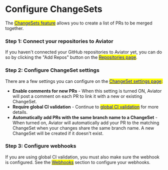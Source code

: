 # Configure ChangeSets

The [<mark style="color:blue;">ChangeSets feature</mark>](../concepts/changesets/) allows you to create a list of PRs to be merged together.&#x20;

### Step 1: Connect your repositories to Aviator

If you haven't connected your GitHub repositories to Aviator yet, you can do so by clicking the "Add Repos" button on the [<mark style="color:blue;">Repositories page</mark>](https://mergequeue.com/github/repos).

### Step 2: Configure ChangeSet settings

There are a few settings you can configure on the [<mark style="color:blue;">ChangeSet settings page</mark>](https://mergequeue.com/changeset/settings)<mark style="color:blue;">:</mark>

* **Enable comments for new PRs** - When this setting is turned ON, Aviator will post a comment on each PR to link it with a new or existing ChangeSet.
* **Require global CI validation** - Continue to [<mark style="color:blue;">global CI validation</mark>](../concepts/changesets/global-ci-validation.md) for more details.
* **Automatically add PRs with the same branch name to a ChangeSet** - When turned on, Aviator will automatically add your PR to the matching ChangeSet when your changes share the same branch name. A new ChangeSet will be created if it doesn't exist.

### Step 3: Configure webhooks

If you are using global CI validation, you must also make sure the webhook is configured. See the [<mark style="color:blue;">Webhooks</mark>](broken-reference) section to configure your webhooks.&#x20;

